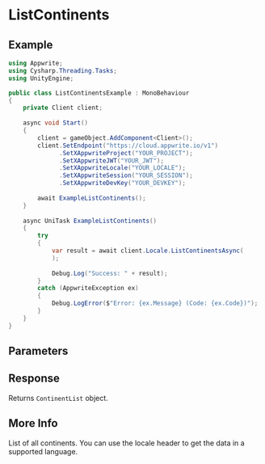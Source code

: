 # ListContinents

## Example

```csharp
using Appwrite;
using Cysharp.Threading.Tasks;
using UnityEngine;

public class ListContinentsExample : MonoBehaviour
{
    private Client client;
    
    async void Start()
    {
        client = gameObject.AddComponent<Client>();
        client.SetEndpoint("https://cloud.appwrite.io/v1")
              .SetXAppwriteProject("YOUR_PROJECT");
              .SetXAppwriteJWT("YOUR_JWT");
              .SetXAppwriteLocale("YOUR_LOCALE");
              .SetXAppwriteSession("YOUR_SESSION");
              .SetXAppwriteDevKey("YOUR_DEVKEY");
        
        await ExampleListContinents();
    }
    
    async UniTask ExampleListContinents()
    {
        try
        {
            var result = await client.Locale.ListContinentsAsync(
            );
            
            Debug.Log("Success: " + result);
        }
        catch (AppwriteException ex)
        {
            Debug.LogError($"Error: {ex.Message} (Code: {ex.Code})");
        }
    }
}
```

## Parameters


## Response

Returns `ContinentList` object.
## More Info

List of all continents. You can use the locale header to get the data in a supported language.
